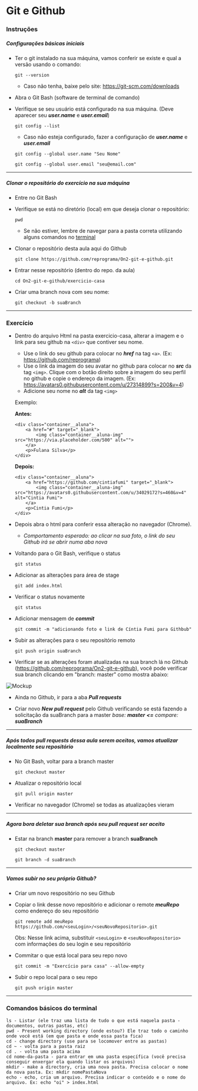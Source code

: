# Git e Github

### Instruções

##### Configurações básicas iniciais
* Ter o git instalado na sua máquina, vamos conferir se existe e qual a versão usando o comando:
	
  ```
  git --version
  ```
  * Caso não tenha, baixe pelo site: https://git-scm.com/downloads

* Abra o Git Bash (software de terminal de comando)

* Verifique se seu usuário está configurado na sua máquina. (Deve aparecer seu ***user.name*** e ***user.email***)
	
  ```
  git config --list
  ```

	* Caso não esteja configurado, fazer a configuração de ***user.name*** e ***user.email***
		
    ```
    git config --global user.name "Seu Nome"
    ```

    ```
    git config --global user.email "seu@email.com"
    ```

---

##### Clonar o repositório do exercício na sua máquina

* Entre no Git Bash

* Verifique se está no diretório (local) em que deseja clonar o repositório:
	
  ```
  pwd
  ```
  * Se não estiver, lembre de navegar para a pasta correta utilizando alguns comandos no [terminal](#comandos)


* Clonar o repositório desta aula aqui do Github
	
  ```
  git clone https://github.com/reprograma/On2-git-e-github.git
  ```

* Entrar nesse repositório (dentro do repo. da aula)

	```
  cd On2-git-e-github/exercicio-casa
  ```

* Criar uma branch nova com seu nome:
	
  ```
  git checkout -b suaBranch
  ```

***

### Exercício

* Dentro do arquivo Html na pasta exercicio-casa, alterar a imagem e o link para seu github na `<div>` que contiver seu nome.
	* Use o link do seu github para colocar no ***href*** na tag `<a>`. (Ex: https://github.com/reprograma)
	* Use o link da imagem do seu avatar no github para colocar no ***src*** da tag `<img>`. Clique com o botão direito sobre a imagem do seu perfil no github e copie o endereço da imagem. (Ex: https://avatars0.githubusercontent.com/u/27314899?s=200&v=4)
  * Adicione seu nome no ***alt*** da tag `<img>`

  Exemplo:

    **Antes:**

    ```
    <div class="container__aluna">
        <a href="#" target="_blank">
            <img class="container__aluna-img" src="https://via.placeholder.com/500" alt="">
        </a>
        <p>Fulana Silva</p>
    </div>
    ```
    
    **Depois:**
    
    ```
    <div class="container__aluna">
        <a href="https://github.com/cintiafumi" target="_blank">
            <img class="container__aluna-img" src="https://avatars0.githubusercontent.com/u/34029172?s=460&v=4" alt="Cintia Fumi">
        </a>
        <p>Cintia Fumi</p>
    </div>
    ```

* Depois abra o html para conferir essa alteração no navegador (Chrome).
	* *Comportamento esperado: ao clicar na sua foto, o link do seu Github irá se abrir numa aba nova*

* Voltando para o Git Bash, verifique o status
	
  ```
  git status
  ```

* Adicionar as alterações para área de stage
	
  ```
  git add index.html
  ```

* Verificar o status novamente
	
  ```
  git status
  ```

* Adicionar mensagem de ***commit***
	
  ```
  git commit -m "adicionando foto e link de Cíntia Fumi para Githbub"
  ```

* Subir as alterações para o seu repositório remoto
	
  ```
  git push origin suaBranch
  ```

* Verificar se as alterações foram atualizadas na sua branch lá no Github (https://github.com/reprograma/On2-git-e-github), você pode verificar sua branch clicando em "branch: master" como mostra abaixo:

![Mockup](../imgs/branch-github.png)

* Ainda no Github, ir para a aba ***Pull requests***

* Criar novo ***New pull request*** pelo Github verificando se está fazendo a solicitação da suaBranch para a master
	*base: **master**    **<=**    compare: **suaBranch***

***

##### Após todos ***pull requests*** dessa aula serem aceitos, vamos atualizar localmente seu repositório

* No Git Bash, voltar para a branch master
	
  ```
  git checkout master
  ```

* Atualizar o repositório local
	
  ```
  git pull origin master
  ```

* Verificar no navegador (Chrome) se todas as atualizações vieram

***

##### Agora bora deletar sua branch após seu ***pull request*** ser aceito

* Estar na branch **master** para remover a branch **suaBranch**
	
  ```
  git checkout master
  ```
	
  ```
  git branch -d suaBranch
  ```

***

##### Vamos subir no seu próprio Github?

* Criar um novo respositório no seu Github

* Copiar o link desse novo repositório e adicionar o remote ***meuRepo*** como endereço do seu repositório
    
  ```
  git remote add meuRepo https://github.com/<seuLogin>/<seuNovoRepositorio>.git
  ```

	Obs: Nesse link acima, substituir `<seuLogin>` e `<seuNovoRepositorio>` com informações do seu login e seu repositório
  
* Commitar o que está local para seu repo novo

  ```
  git commit -m "Exercício para casa" --allow-empty
  ```

* Subir o repo local para o seu repo
	
  ```
  git push origin master
  ```

***

### Comandos básicos do terminal <a name="comandos"></a>

```
ls - Listar (ele traz uma lista de tudo o que está naquela pasta - documentos, outras pastas, etc)
pwd - Present working directory (onde estou?) Ele traz todo o caminho onde você está (em que pasta e onde essa pasta fica)
cd - change directory (use para se locomover entre as pastas)
cd ~ - volta para a pasta raiz
cd . - volta uma pasta acima
cd nome-da-pasta - para entrar em uma pasta específica (você precisa conseguir enxergar ela quando listar os arquivos)
mkdir - make a directory, cria uma nova pasta. Precisa colocar o nome da nova pasta. Ex: mkdir nomePastaNova
echo - echo, cria um arquivo. Precisa indicar o conteúdo e o nome do arquivo. Ex: echo "oi" > index.html
```